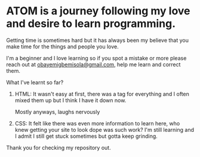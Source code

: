 # ATOM is a journey following my love and desire to learn programming. 

Getting time is sometimes hard but it has always been my believe that you make time for the things and people you love.

I'm a beginner and I love learning so if you spot a mistake or more please reach out at obayemigbemisola@gmail.com, help me learn and correct them.

What I've learnt so far?

1. HTML: It wasn't easy at first, there was a tag for everything and I often mixed them up but I think I have it down now. <p>Mostly anyways, laughs nervously</p>
2. CSS: It felt like there was even more information to learn here, who knew getting your site to look dope was such work? I'm still learning and I admit I still get stuck sometimes but gotta keep grinding.

Thank you for checking my repository out.
